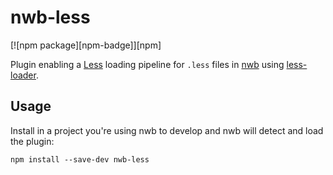 # nwb-less

[![npm package][npm-badge]][npm]

Plugin enabling a [Less](http://lesscss.org/) loading pipeline for `.less` files in [nwb](https://github.com/drylikov/NWB) using [less-loader](https://github.com/webpack-contrib/less-loader#readme).

## Usage

Install in a project you're using nwb to develop and nwb will detect and load the plugin:

```
npm install --save-dev nwb-less
```
